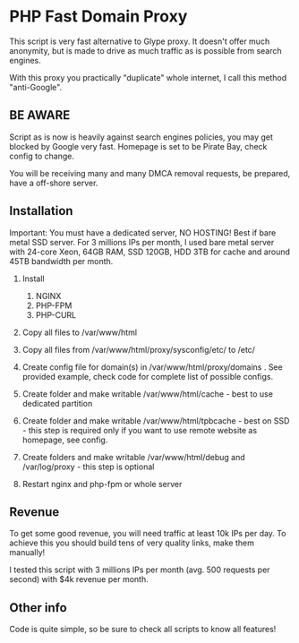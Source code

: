 # PHP Fast Domain Proxy

This script is very fast alternative to Glype proxy. It doesn't offer much anonymity, but is made to drive as much traffic as is possible from search engines.

With this proxy you practically "duplicate" whole internet, I call this method "anti-Google".

## BE AWARE
Script as is now is heavily against search engines policies, you may get blocked by Google very fast.
Homepage is set to be Pirate Bay, check config to change.

You will be receiving many and many DMCA removal requests, be prepared, have a off-shore server.

## Installation

Important: You must have a dedicated server, NO HOSTING! Best if bare metal SSD server.
For 3 millions IPs per month, I used bare metal server with 24-core Xeon, 64GB RAM, SSD 120GB, HDD 3TB for cache and around 45TB bandwidth per month.

1) Install 
    1) NGINX
    2) PHP-FPM
    3) PHP-CURL
    
2) Copy all files to /var/www/html
   
3) Copy all files from /var/www/html/proxy/sysconfig/etc/ to /etc/
   
4) Create config file for domain(s) in /var/www/html/proxy/domains . See provided example, check code for complete list of possible configs.

5) Create folder and make writable /var/www/html/cache - best to use dedicated partition

6) Create folder and make writable /var/www/html/tpbcache - best on SSD - this step is required only if you want to use remote website as homepage, see config.

7) Create folders and make writable /var/www/html/debug and /var/log/proxy - this step is optional

8) Restart nginx and php-fpm or whole server


## Revenue
To get some good revenue, you will need traffic at least 10k IPs per day. To achieve this you should build tens of very quality links, make them manually!

I tested this script with 3 millions IPs per month (avg. 500 requests per second) with $4k revenue per month.


## Other info
Code is quite simple, so be sure to check all scripts to know all features!
